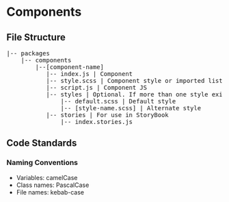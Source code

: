 # Components

## File Structure

<pre>
|-- packages
    |-- components
        |--[component-name]
	       |-- index.js | Component
		   |-- style.scss | Component style or imported list of component styles from styles directory 
		   |-- script.js | Component JS
		   |-- styles | Optional. If more than one style exists they should be separated and independent.
		       |-- default.scss | Default style
		       |-- [style-name.scss] | Alternate style
		   |-- stories | For use in StoryBook
		       |-- index.stories.js
</pre>

## Code Standards

### Naming Conventions
- Variables: camelCase 
- Class names: PascalCase
- File names: kebab-case

